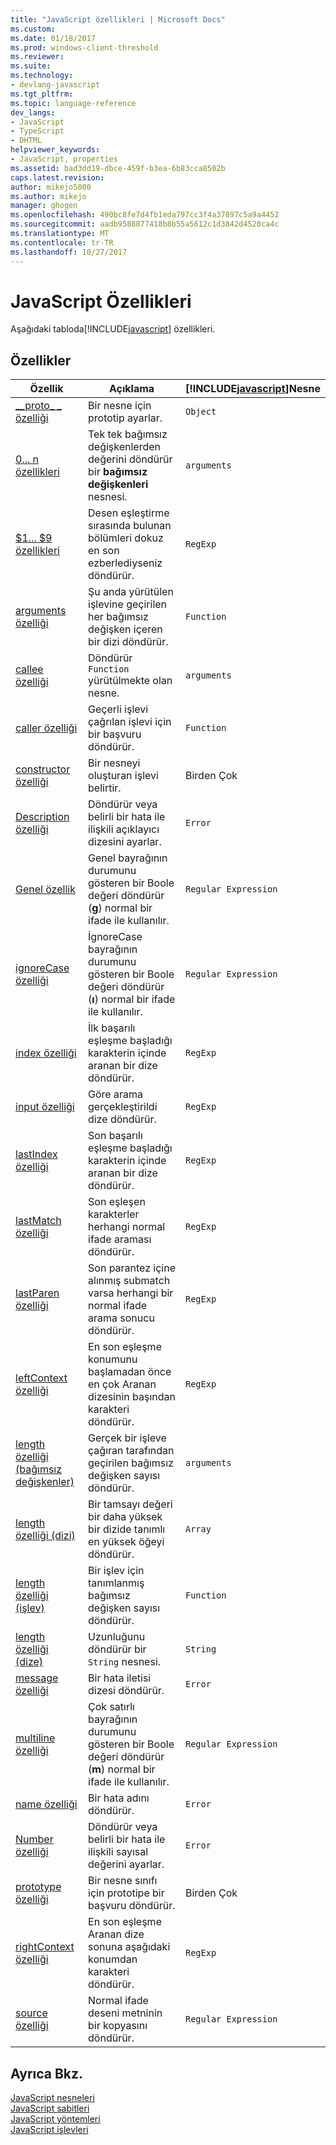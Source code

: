 ```yaml
---
title: "JavaScript özellikleri | Microsoft Docs"
ms.custom: 
ms.date: 01/18/2017
ms.prod: windows-client-threshold
ms.reviewer: 
ms.suite: 
ms.technology:
- devlang-javascript
ms.tgt_pltfrm: 
ms.topic: language-reference
dev_langs:
- JavaScript
- TypeScript
- DHTML
helpviewer_keywords:
- JavaScript, properties
ms.assetid: bad3dd19-dbce-459f-b3ea-6b83cca8502b
caps.latest.revision: 
author: mikejo5000
ms.author: mikejo
manager: ghogen
ms.openlocfilehash: 490bc8fe7d4fb1eda797cc3f4a37897c5a9a4452
ms.sourcegitcommit: aadb9588877418b8b55a5612c1d3842d4520ca4c
ms.translationtype: MT
ms.contentlocale: tr-TR
ms.lasthandoff: 10/27/2017
---
```

# <a name="javascript-properties"></a>JavaScript Özellikleri
Aşağıdaki tabloda[!INCLUDE[javascript](../../javascript/includes/javascript-md.md)] özellikleri.  
  
## <a name="properties"></a>Özellikler  
  
|Özellik|Açıklama|[!INCLUDE[javascript](../../javascript/includes/javascript-md.md)]Nesne|  
|--------------|-----------------|-----------------------------------------------------------------------|  
|[__proto\_ \_ özelliği](../../javascript/reference/proto-property-object-javascript.md)|Bir nesne için prototip ayarlar.|`Object`|  
|[0... n özellikleri](../../javascript/reference/0-dot-dot-dot-n-properties-arguments-javascript.md)|Tek tek bağımsız değişkenlerden değerini döndürür bir **bağımsız değişkenleri** nesnesi.|`arguments`|  
|[$1... $9 özellikleri](../../javascript/reference/dollar-1-dot-dot-dot-dollar-9-properties-regexp-javascript.md)|Desen eşleştirme sırasında bulunan bölümleri dokuz en son ezberlediyseniz döndürür.|`RegExp`|  
|[arguments özelliği](../../javascript/reference/arguments-property-function-javascript.md)|Şu anda yürütülen işlevine geçirilen her bağımsız değişken içeren bir dizi döndürür.|`Function`|  
|[callee özelliği](../../javascript/reference/callee-property-arguments-javascript.md)|Döndürür `Function` yürütülmekte olan nesne.|`arguments`|  
|[caller özelliği](../../javascript/reference/caller-property-function-javascript.md)|Geçerli işlevi çağrılan işlevi için bir başvuru döndürür.|`Function`|  
|[constructor özelliği](../../javascript/reference/constructor-property-object-javascript.md)|Bir nesneyi oluşturan işlevi belirtir.|Birden Çok|  
|[Description özelliği](../../javascript/reference/description-property-error-javascript.md)|Döndürür veya belirli bir hata ile ilişkili açıklayıcı dizesini ayarlar.|`Error`|  
|[Genel özellik](../../javascript/reference/global-property-regular-expression-javascript.md)|Genel bayrağının durumunu gösteren bir Boole değeri döndürür (**g**) normal bir ifade ile kullanılır.|`Regular Expression`|  
|[ignoreCase özelliği](../../javascript/reference/ignorecase-property-regular-expression-javascript.md)|İgnoreCase bayrağının durumunu gösteren bir Boole değeri döndürür (**ı**) normal bir ifade ile kullanılır.|`Regular Expression`|  
|[index özelliği](../../javascript/reference/index-property-regexp-javascript.md)|İlk başarılı eşleşme başladığı karakterin içinde aranan bir dize döndürür.|`RegExp`|  
|[input özelliği](../../javascript/reference/input-property-dollar-regexp-javascript.md)|Göre arama gerçekleştirildi dize döndürür.|`RegExp`|  
|[lastIndex özelliği](../../javascript/reference/lastindex-property-regexp-javascript.md)|Son başarılı eşleşme başladığı karakterin içinde aranan bir dize döndürür.|`RegExp`|  
|[lastMatch özelliği](../../javascript/reference/lastmatch-property-dollar-regexp-javascript.md)|Son eşleşen karakterler herhangi normal ifade araması döndürür.|`RegExp`|  
|[lastParen özelliği](../../javascript/reference/lastparen-property-dollar-regexp-javascript.md)|Son parantez içine alınmış submatch varsa herhangi bir normal ifade arama sonucu döndürür.|`RegExp`|  
|[leftContext özelliği](../../javascript/reference/leftcontext-property-dollar-grave-regexp-javascript.md)|En son eşleşme konumunu başlamadan önce en çok Aranan dizesinin başından karakteri döndürür.|`RegExp`|  
|[length özelliği (bağımsız değişkenler)](../../javascript/reference/length-property-arguments-javascript.md)|Gerçek bir işleve çağıran tarafından geçirilen bağımsız değişken sayısı döndürür.|`arguments`|  
|[length özelliği (dizi)](../../javascript/reference/length-property-array-javascript.md)|Bir tamsayı değeri bir daha yüksek bir dizide tanımlı en yüksek öğeyi döndürür.|`Array`|  
|[length özelliği (işlev)](../../javascript/reference/length-property-function-javascript.md)|Bir işlev için tanımlanmış bağımsız değişken sayısı döndürür.|`Function`|  
|[length özelliği (dize)](../../javascript/reference/length-property-string-javascript.md)|Uzunluğunu döndürür bir `String` nesnesi.|`String`|  
|[message özelliği](../../javascript/reference/message-property-error-javascript.md)|Bir hata iletisi dizesi döndürür.|`Error`|  
|[multiline özelliği](../../javascript/reference/multiline-property-regular-expression-javascript.md)|Çok satırlı bayrağının durumunu gösteren bir Boole değeri döndürür (**m**) normal bir ifade ile kullanılır.|`Regular Expression`|  
|[name özelliği](../../javascript/reference/name-property-error-javascript.md)|Bir hata adını döndürür.|`Error`|  
|[Number özelliği](../../javascript/reference/number-property-error-javascript.md)|Döndürür veya belirli bir hata ile ilişkili sayısal değerini ayarlar.|`Error`|  
|[prototype özelliği](../../javascript/reference/prototype-property-object-javascript.md)|Bir nesne sınıfı için prototipe bir başvuru döndürür.|Birden Çok|  
|[rightContext özelliği](../../javascript/reference/rightcontext-property-dollar-regexp-javascript.md)|En son eşleşme Aranan dize sonuna aşağıdaki konumdan karakteri döndürür.|`RegExp`|  
|[source özelliği](../../javascript/reference/source-property-regular-expression-javascript.md)|Normal ifade deseni metninin bir kopyasını döndürür.|`Regular Expression`|  
  
## <a name="see-also"></a>Ayrıca Bkz.  
 [JavaScript nesneleri](../../javascript/reference/javascript-objects.md)   
 [JavaScript sabitleri](../../javascript/reference/javascript-constants.md)   
 [JavaScript yöntemleri](../../javascript/reference/javascript-methods.md)   
 [JavaScript işlevleri](../../javascript/reference/javascript-functions.md)